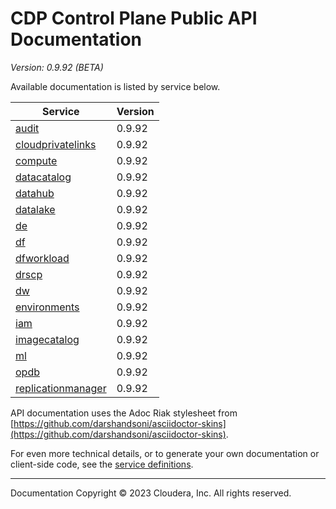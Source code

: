 # CDP Control Plane Public API Documentation

*Version: 0.9.92 (BETA)*

Available documentation is listed by service below.

| Service | Version |
| --- | --- |
| [audit](./audit/index.html) | 0.9.92 |
| [cloudprivatelinks](./cloudprivatelinks/index.html) | 0.9.92 |
| [compute](./compute/index.html) | 0.9.92 |
| [datacatalog](./datacatalog/index.html) | 0.9.92 |
| [datahub](./datahub/index.html) | 0.9.92 |
| [datalake](./datalake/index.html) | 0.9.92 |
| [de](./de/index.html) | 0.9.92 |
| [df](./df/index.html) | 0.9.92 |
| [dfworkload](./dfworkload/index.html) | 0.9.92 |
| [drscp](./drscp/index.html) | 0.9.92 |
| [dw](./dw/index.html) | 0.9.92 |
| [environments](./environments/index.html) | 0.9.92 |
| [iam](./iam/index.html) | 0.9.92 |
| [imagecatalog](./imagecatalog/index.html) | 0.9.92 |
| [ml](./ml/index.html) | 0.9.92 |
| [opdb](./opdb/index.html) | 0.9.92 |
| [replicationmanager](./replicationmanager/index.html) | 0.9.92 |

API documentation uses the Adoc Riak stylesheet from
[https://github.com/darshandsoni/asciidoctor-skins](https://github.com/darshandsoni/asciidoctor-skins).

For even more technical details, or to generate your own documentation or client-side code, see the
[service definitions](swagger/).

----

Documentation Copyright © 2023 Cloudera, Inc. All rights reserved.

